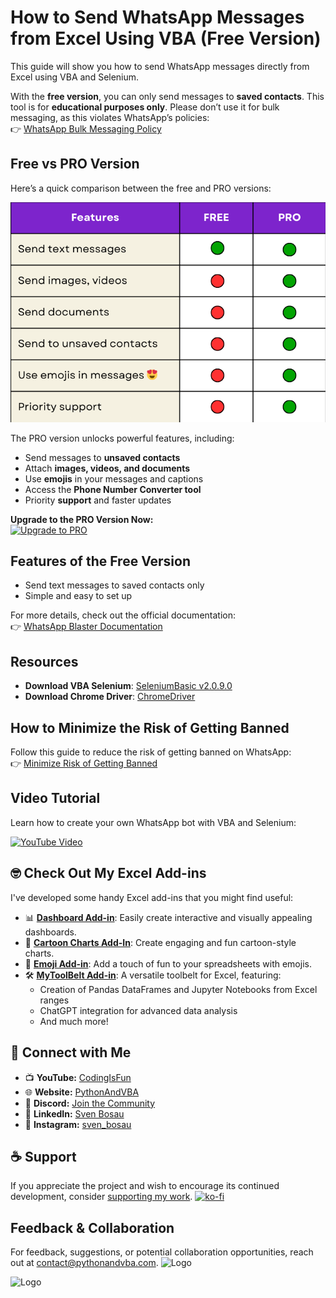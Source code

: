 # How to Send WhatsApp Messages from Excel Using VBA (Free Version)

This guide will show you how to send WhatsApp messages directly from Excel using VBA and Selenium.

With the **free version**, you can only send messages to **saved contacts**. This tool is for **educational purposes only**. Please don’t use it for bulk messaging, as this violates WhatsApp’s policies:  
👉 [WhatsApp Bulk Messaging Policy](https://faq.whatsapp.com/general/security-and-privacy/unauthorized-use-of-automated-or-bulk-messaging-on-whatsapp/?lang=en)

## Free vs PRO Version

Here’s a quick comparison between the free and PRO versions:

![WhatsApp Blaster Comparison Table](WhatsAppBlaster_Comparison_Table.png)

The PRO version unlocks powerful features, including:  
- Send messages to **unsaved contacts**  
- Attach **images, videos, and documents**  
- Use **emojis** in your messages and captions  
- Access the **Phone Number Converter tool**  
- Priority **support** and faster updates  

**Upgrade to the PRO Version Now:**  
[![Upgrade to PRO](https://img.shields.io/badge/Upgrade_to_PRO-Click_Here-brightgreen?style=for-the-badge)](https://pythonandvba.com/go/whatsapp-pro-purchase)

## Features of the Free Version
- Send text messages to saved contacts only  
- Simple and easy to set up  

For more details, check out the official documentation:  
👉 [WhatsApp Blaster Documentation](https://pythonandvba.com/go/whatsappblaster-documentation)

## Resources
- **Download VBA Selenium**: [SeleniumBasic v2.0.9.0](https://github.com/florentbr/SeleniumBasic/releases/tag/v2.0.9.0)  
- **Download Chrome Driver**: [ChromeDriver](https://chromedriver.chromium.org/downloads)

## How to Minimize the Risk of Getting Banned  
Follow this guide to reduce the risk of getting banned on WhatsApp:  
👉 [Minimize Risk of Getting Banned](https://docs.pythonandvba.com/whatsappblaster/guides/how-to-minimize-the-risk-of-getting-banned-on-whatsapp)

## Video Tutorial

Learn how to create your own WhatsApp bot with VBA and Selenium:  

[![YouTube Video](https://img.youtube.com/vi/Wn9L1MD_y0Y/0.jpg)](https://youtu.be/Wn9L1MD_y0Y)


## 🤓 Check Out My Excel Add-ins
I've developed some handy Excel add-ins that you might find useful:

- 📊 **[Dashboard Add-in](https://pythonandvba.com/grafly)**: Easily create interactive and visually appealing dashboards.
- 🎨 **[Cartoon Charts Add-In](https://pythonandvba.com/cuteplots)**: Create engaging and fun cartoon-style charts.
- 🤪 **[Emoji Add-in](https://pythonandvba.com/emojify)**: Add a touch of fun to your spreadsheets with emojis.
- 🛠️ **[MyToolBelt Add-in](https://pythonandvba.com/mytoolbelt)**: A versatile toolbelt for Excel, featuring:
  - Creation of Pandas DataFrames and Jupyter Notebooks from Excel ranges
  - ChatGPT integration for advanced data analysis
  - And much more!



## 🤝 Connect with Me
- 📺 **YouTube:** [CodingIsFun](https://youtube.com/c/CodingIsFun)
- 🌐 **Website:** [PythonAndVBA](https://pythonandvba.com)
- 💬 **Discord:** [Join the Community](https://pythonandvba.com/discord)
- 💼 **LinkedIn:** [Sven Bosau](https://www.linkedin.com/in/sven-bosau/)
- 📸 **Instagram:** [sven_bosau](https://www.instagram.com/sven_bosau/)

## ☕ Support 
If you appreciate the project and wish to encourage its continued development, consider [supporting my work](https://pythonandvba.com/coffee-donation).
[![ko-fi](https://ko-fi.com/img/githubbutton_sm.svg)](https://pythonandvba.com/coffee-donation)

## Feedback & Collaboration
For feedback, suggestions, or potential collaboration opportunities, reach out at contact@pythonandvba.com.
![Logo](https://www.pythonandvba.com/banner-img)


![Logo](https://content.screencast.com/users/jubbel3/folders/Snagit/media/c42ea34b-4057-4754-96b0-e8e05c866afb/08.18.2021-19.56.png)

